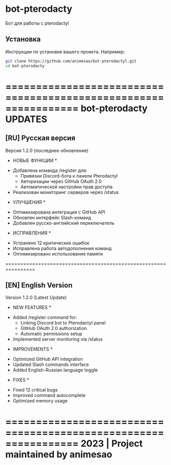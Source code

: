 # bot-pterodacty

Бот для работы с pterodactyl 

## Установка

Инструкции по установке вашего проекта. Например:

```bash
git clone https://github.com/animesao/bot-pterodactyl.git
cd bot-pterodacty


```
================================================================
                     bot-pterodacty UPDATES
================================================================

[RU] Русская версия
-------------------
Версия 1.2.0 (последнее обновление)

* НОВЫЕ ФУНКЦИИ *
- Добавлена команда /register для:
  * Привязки Discord-бота к панели Pterodactyl
  * Авторизации через GitHub OAuth 2.0
  * Автоматической настройки прав доступа
- Реализован мониторинг серверов через /status

* УЛУЧШЕНИЯ *
- Оптимизирована интеграция с GitHub API
- Обновлен интерфейс Slash-команд
- Добавлен русско-английский переключатель

* ИСПРАВЛЕНИЯ *
- Устранено 12 критических ошибок
- Исправлена работа автодополнения команд
- Оптимизировано использование памяти

================================================================

[EN] English Version
-------------------
Version 1.2.0 (Latest Update)

* NEW FEATURES *
- Added /register command for:
  * Linking Discord bot to Pterodactyl panel
  * GitHub OAuth 2.0 authorization
  * Automatic permissions setup
- Implemented server monitoring via /status

* IMPROVEMENTS *
- Optimized GitHub API integration
- Updated Slash commands interface
- Added English-Russian language toggle

* FIXES *
- Fixed 12 critical bugs
- Improved command autocomplete
- Optimized memory usage

================================================================
2023 | Project maintained by animesao
================================================================
```
